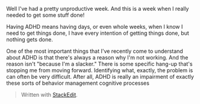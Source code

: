 Well I've had a pretty unproductive week. And this is a week when I really needed to get some stuff done!

Having ADHD means having days, or even whole weeks, when I know I need to get things done, I have every intention of getting things done, but nothing gets done.

One of the most important things that I've recently come to understand about ADHD is that there's always a reason why I'm not working. And the reason isn't "because I'm a slacker." There is some specific hang-up that's stopping me from moving forward. Identifying what, exactly, the problem is can often be very difficult. After all, ADHD is really an impairment of exactly these sorts of behavior management cognitive processes


> Written with [StackEdit](https://stackedit.io/).
<!--stackedit_data:
eyJoaXN0b3J5IjpbLTEzOTI4MjY0NDcsLTIzMTMzMzAwMiw3ND
E5Njk4NzddfQ==
-->